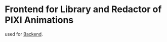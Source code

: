 # Frontend for Library and Redactor of PIXI Animations

used for [Backend](https://github.com/fire888/slotRedactorBack).

